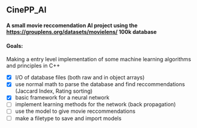 ## CinePP_AI

#### A small movie reccomendation AI project using the https://grouplens.org/datasets/movielens/ 100k database  



#### Goals:
Making a entry level implementation of some machine learning algorithms and principles in C++

- [X] I/O of database files (both raw and in object arrays)
- [X] use normal math to parse the database and find reccommendations (Jaccard Index, Rating sorting)
- [X] basic framework for a neural network
- [ ] implement learning methods for the network (back propagation)
- [ ] use the model to give movie reccommendations
- [ ] make a filetype to save and import models